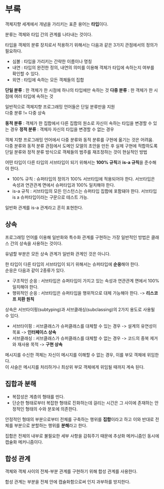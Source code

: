# 부록
객체지향 세계에서 개념을 가리키는 표준 용어는 **타입**이다.

분류는 객체와 타입 간의 관계를 나타내는 것이다.

타입을 객체의 분류 장치로서 적용하기 위해서는 다음과 같은 3가지 관점에서의 정의가 필요하다.
+ 심볼 : 타입을 가리키는 간략한 이름이나 명칭
+ 내연 : 타입의 완전한 정의, 내연의 의미를 이용해 객체가 타입에 속하는지 여부를 확인할 수 있다.
+ 외연 : 타입에 속하는 모든 객체들의 집합

**단일 분류** : 한 객체가 한 시점에 하나의 타입에만 속하는 것
**다중 분류** : 한 객체가 한 시점에 여러 타입에 속하는 것

일반적으로 객체지향 프로그래밍 언어들은 단일 분류만을 지원   
다중 분류 != 다중 상속

**동적 분류** : 객체가 한 집합에서 다른 집합의 원소로 자신이 속하는 타입을 변경할 수 있는 경우
**정적 분류** : 객체자 자신의 타입을 변경할 수 없는 경우

객체 지향 프로그래밍 언어에서 다중 분류와 동적 분류를 구현에 옮기는 것은 어려움.   
다중 분류와 동적 분류 관점에서 도메인 모델의 초안을 만든 후 실제 구현에 적합하도록 단일 분류와 정적 분류 방식으로 객체들의 범주를 재조정하는 것이 현실적인 방법

어떤 타입이 다른 타입의 서브타입이 되기 위해서는 **100% 규칙**과 **is-a 규칙**을 준수해야 한다.   
+ 100% 규칙 : 슈퍼타입의 정의가 100% 서브타입에 적용되어야 한다. 서브타입은 속성과 연관관계 면에서 슈퍼타입과 100% 일치해야 한다.   
+ is-a 규칙 : 서브타입의 모든 인스턴스는 슈퍼타입 집합에 포함돼야 한다. 서브타입 is a 슈퍼타입이라는 구문으로 테스트 가능.

일반화 관계를 is-a 관계라고 흔히 표현한다.

## 상속
프로그래밍 언어를 이용해 일반화와 특수화 관계를 구현하는 가장 일반적인 방법은 클래스 간의 상속을 사용하는 것이다.

유념할 부분은 모든 상속 관계가 일반화 관계인 것은 아니다.

한 타입이 다른 타입의 서브타입이 되기 위해서는 슈퍼타입에 **순응**해야 한다.   
순응은 다음과 같이 2종류가 있다.   
+ 구조적인 순응 : 서브타입은 슈퍼타입이 가지고 있는 속성과 연관관계 면에서 100% 일치해야 한다.
+ 행위적인 순응 : 서브타입은 슈퍼타입을 행위적으로 대체 가능해아 한다. -> **리스코프 치환 원칙**

상속은 서브타이핑(subtyping)과 서브클래싱(subclassing)의 2가지 용도로 사용될 수 있다.
+ 서브타이핑 : 서브클래스가 슈퍼클래스를 대체할 수 있는 경우 -> 설계의 유연성이 목표 -> **인터페이스 상속**
+ 서브클래싱 : 서브클래스가 슈퍼클래스를 대체할 수 없는 경우 -> 코드의 중복 제거와 재사용 목적 -> **구현 상속**

메시지를 수신한 객체는 자신이 메시지를 이해할 수 없는 경우, 이를 부모 객체에 위임한다.   
이 사슬은 메시지를 처리하거나 최상위 부모 객체에게 위임될 때까지 계속 된다.

## 집합과 분해
+ 복잡성은 계층의 형태를 띤다.
+ 단순한 형태로부터 복잡한 형태로 진화하는데 걸리는 시간은 그 사이에 존재하는 안정적인 형태의 수와 분포에 의존한다.

안정적인 형태의 부분으로부터 전체를 구축하는 행위를 **집합**이라고 하고 이와 반대로 전체를 부분으로 분할하는 행위를 **분해**라고 한다.

집합은 전체의 내부로 불필요한 세부 사항을 감춰주기 때문에 추상화 메커니즘인 동시에 캡슐화 메커니즘이다.

## 합성 관계
객체와 객체 사이의 전체-부분 관계를 구현하기 위해 합성 관계를 사용한다.

합성 관계는 부분을 전체 안에 캡슐화함으로써 인지 과부하를 방지한다.



